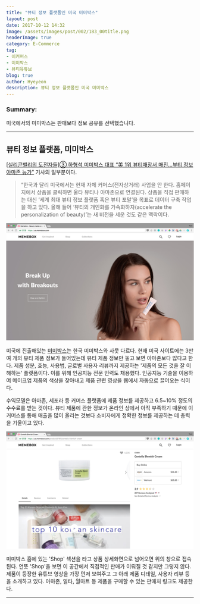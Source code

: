 ```yaml
---
title: "뷰티 정보 플랫폼인 미국 미미박스"
layout: post
date: 2017-10-12 14:32
image: /assets/images/post/002/183_00title.png
headerImage: true
category: E-Commerce
tag:
- 이커머스
- 미미박스
- 뷰티유튜브
blog: true
author: Hyeyeon
description: 뷰티 정보 플랫폼인 미국 미미박스
---
```


### Summary:

미국에서의 미미박스는 판매보다 정보 공유를 선택했습니다.

---

## 뷰티 정보 플랫폼, 미미박스

[[실리콘밸리의 도전자들]③ 하형석 미미박스 대표 “美 1위 뷰티매장서 매진…뷰티 정보 아마존 능가”](http://biz.chosun.com/site/data/html_dir/2017/07/26/2017072601387.html#csidxd4d4476a9fcc0c4830e9ac41b042a9b) 기사의 일부분이다.

> “한국과 달리 미국에서는 현재 자체 커머스(전자상거래) 사업을 안 한다. 홈페이지에서 상품을 클릭하면 울타 뷰티나 아마존으로 연결된다. 상품을 직접 판매하는 대신 ‘세계 최대 뷰티 정보 플랫폼 혹은 뷰티 포털’을 목표로 데이터 구축 작업을 하고 있다. 올해 들어 ‘뷰티의 개인화를 가속화하자(accelerate the personalization of beauty)’는 새 비전을 세운 것도 같은 맥락이다.

![미미박스 미국 홈페이지](/assets/images/post/002/183_01.png)
<br>

미국에 진출해있는 [미미박스](https://us.memebox.com)는 한국 미미박스와 사뭇 다르다. 현재 미국 사이트에는 3만여 개의 뷰티 제품 정보가 들어있는데 뷰티 제품 정보만 놓고 보면 아마존보다 많다고 한다. 제품 성분, 효능, 사용법, 글로벌 사용자 리뷰까지 제공하는 '제품의 모든 것을 잘 이해하는' 플랫폼이다. 이를 위해 인공지능 전문 인력도 채용했다. 인공지능 기술을 이용하여 메이크업 제품의 색상을 찾아내고 제품 관련 영상을 웹에서 자동으로 끌어오는 식이다.

수익모델은 아마존, 세포라 등 커머스 플랫폼에 제품 정보를 제공하고 6.5~10% 정도의 수수료를 받는 것이다. 뷰티 제품에 관한 정보가 온라인 상에서 아직 부족하기 때문에 이커머스를 통해 매출을 많이 올리는 것보다 소비자에게 정확한 정보를 제공하는 데 총력을 기울이고 있다.

![상품 상세화면(코스알엑스 수분크림)](/assets/images/post/002/183_02.png)
<br>

미미박스 홈에 있는 'Shop' 섹션을 타고 상품 상세화면으로 넘어오면 위의 창으로 접속된다. 언뜻 'Shop'을 보면 이 공간에서 직접적인 판매가 이뤄질 것 같지만 그렇지 않다. 제품이 등장한 유튜브 영상을 가장 먼저 보여주고 그 아래 제품 디테일, 사용자 리뷰 등을 소개하고 있다. 아마존, 얼타, 월마트 등 제품을 구매할 수 있는 판매처 링크도 제공한다.

---
